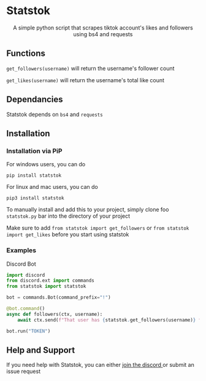 # Statstok
<center> A simple python script that scrapes tiktok account's likes and followers using bs4 and requests </center>

## Functions

```get_followers(username)``` will return the username's follower count


```get_likes(username)``` will return the username's total like count

## Dependancies

Statstok depends on `bs4` and `requests`

## Installation

### Installation via PiP

For windows users, you can do

`pip install statstok`

For linux and mac users, you can do 

`pip3 install statstok`

To manually install and add this to your project, simply clone foo `statstok.py` bar into the directory of your project 

Make sure to add `from statstok import get_followers` or `from statstok import get_likes` before you start using statstok

### Examples

Discord Bot

``` python
import discord
from discord.ext import commands
from statstok import statstok

bot = commands.Bot(command_prefix="!")

@bot.command()
async def followers(ctx, username):
    await ctx.send(f"That user has {statstok.get_followers(username)} followers")

bot.run("TOKEN")
```


## Help and Support

If you need help with Statstok, you can either <a href="discord.gg/MwmnXNsjsj"> join the discord </a> or submit an issue request
